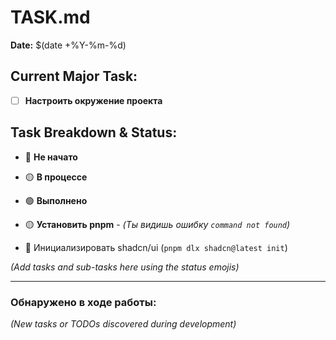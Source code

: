 # TASK.md

**Date:** $(date +%Y-%m-%d)

## Current Major Task:

*   [ ] **Настроить окружение проекта**

## Task Breakdown & Status:

*   🔴 **Не начато**
*   🟡 **В процессе**
*   🟢 **Выполнено**

*   🟡 **Установить pnpm** - *(Ты видишь ошибку `command not found`)*
*   🔴 Инициализировать shadcn/ui (`pnpm dlx shadcn@latest init`)

*(Add tasks and sub-tasks here using the status emojis)*

---

### Обнаружено в ходе работы:

*(New tasks or TODOs discovered during development)* 